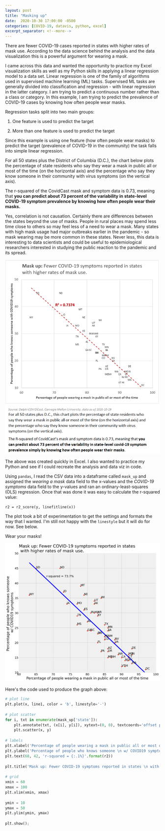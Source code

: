 ```yaml
---
layout: post
title: "Masking up"
date:  2020-10-30 17:00:00 -0500
categories: [COVID-19, datavis, python, excel]
excerpt_separator: <!--more-->
---
```


There are fewer COVID-19 cases reported in states with higher rates of mask use. According to the data science behind the analysis and the data visualization this is a powerful argument for wearing a mask.

<!--more-->

I came across this data and wanted the opportunity to practice my Excel visualization skills as well as my Python skills in applying a linear regression model to a data set. Linear regression is one of the family of algorithms used in supervised machine learning (ML) tasks. Supervised ML tasks are generally divided into classification and regression - with linear regression in the latter category. I am trying to predict a continuous number rather than a class or category. In this example, I am trying to predict the prevalence of COVID-19 cases by knowing how often people wear masks.

Regression tasks split into two main groups:

1. One feature is used to predict the target

2. More than one feature is used to predict the target

Since this example is using one feature (how often people wear masks) to predict the target (prevalence of COVID-19 in the community) the task falls into simple linear regression.

For all 50 states plus the District of Columbia (D.C.), the chart below plots the percentage of state residents who say they wear a mask in public all or most of the time (on the horizontal axis) and the  percentage who say they know someone in their community with virus symptoms (on the vertical axis).

The r-squared of the CovidCast mask and symptom data is 0.73, meaning that **you can predict about 73 percent of the variability in state-level COVID-19 symptom prevalence by knowing how often people wear their masks.**

Yes, correlation is not causation. Certainly there are differences between the states beyond the use of masks. People in rural places may spend less time close to others so may feel less of a need to wear a mask. Many states with high mask usage had major outbreaks earlier in the pandemic - so mask wearing may be more common in these states. Never less, this data is interesting to data scientists and could be useful to epidemiological researchers interested in studying the public reaction to the pandemic and its spread.

![](/img/COVID-19-Mask-Up.png)

The above was created quickly in Excel. I also wanted to practice my Python and see if I could recreate the analysis and data viz in code.

Using `pandas`, I read the CSV data into a dataframe called `mask_up` and assigned the _wearing a mask_ data field to the x-values and the _COVID-19 symptoms_ data field to the y-values and ran an ordinary-least-squares (OLS) regression. Once that was done it was easy to calculate the r-squared value:

`r2 = r2_score(y, linefitline(x))`

The plot took a bit of experimentation to get the settings and formats the way that I wanted. I'm still not happy with the `linestyle` but it will do for now. See below.

Wear your masks!

![](/img/2020-10-30-mask-up.png)

Here's the code used to produce the graph above:

```python
# plot line
plt.plot(x, line1, color = 'b', linestyle='-')

# plot scatter
for i, txt in enumerate(mask_up['state']):
    plt.annotate(txt, (x[i], y[i]), xytext=(0, 0), textcoords='offset points')
    plt.scatter(x, y)

# labels
plt.xlabel('Percentage of people wearing a mask in public all or most of the time')
plt.ylabel('Percentage of people who knows someone \n w/ COVID19 symptoms')
plt.text(68, 42, 'r-squared = {:.1%}'.format(r2))

plt.title('Mask up: Fewer COVID-19 symptoms reported in states \n with higher rates of mask use.', loc='left')

# grid
xmin = 60
xmax = 100
plt.xlim(xmin, xmax)

ymin = 10
ymax = 50
plt.ylim(ymin, ymax)

plt.show();
```
